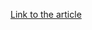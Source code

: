 [Link to the article](https://securityintelligence.com/posts/x-force-uncovers-global-netscaler-gateway-credential-harvesting-campaign/)
